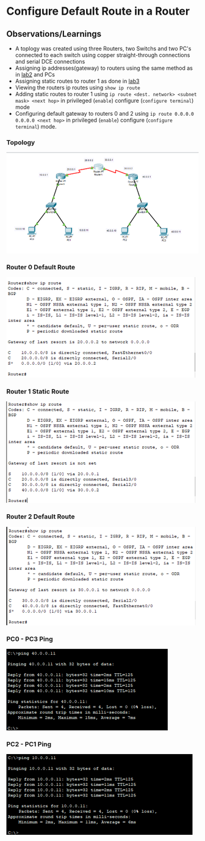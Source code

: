 # Configure Default Route in a Router

## Observations/Learnings
- A toplogy was created using three Routers, two Switchs and two PC's connected to each switch using copper straight-through connections and serial DCE connections
- Assigning ip addresses(gateway) to routers using the same method as in [lab2](../lab2/observation.md) and PCs
- Assigning static routes to router 1 as done in [lab3](../lab3/observation.md)
- Viewing the routers ip routes using `show ip route`
- Adding static routes to router 1 using `ip route <dest. network> <subnet mask> <next hop>` in privileged (`enable`) configure (`configure terminal`) mode
- Configuring default gateway to routers 0 and 2 using `ip route 0.0.0.0 0.0.0.0 <next hop>` in privileged (`enable`) configure (`configure terminal`) mode.

### Topology
![topology](topology.png)

### Router 0 Default Route
![router0defaultroute](router0defaultroute.png)

### Router 1 Static Route
![router1staticroute](router1staticroute.png)

### Router 2 Default Route
![router2defaultroute](lab4/router2defaultroute.png)

### PC0 - PC3 Ping
![pc0pc3ping](pc0pc3ping.png)

### PC2 - PC1 Ping
![pc2pc1ping](pc2pc1ping.png)
